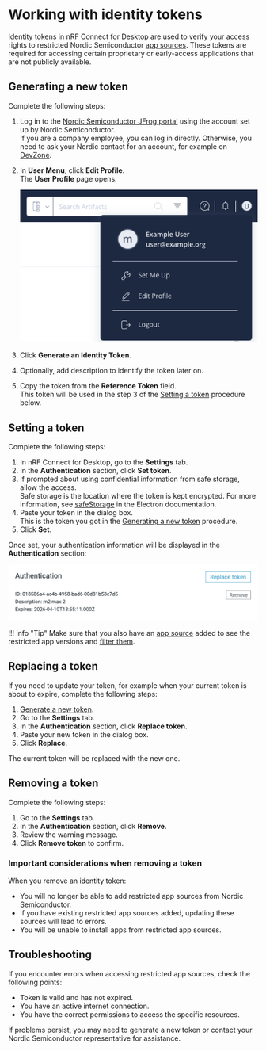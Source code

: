 # Working with identity tokens

Identity tokens in nRF Connect for Desktop are used to verify your access rights to restricted Nordic Semiconductor [app sources](overview_cfd.md#app-sources). These tokens are required for accessing certain proprietary or early-access applications that are not publicly available.

## Generating a new token

Complete the following steps:

1. Log in to the [Nordic Semiconductor JFrog portal](https://files.nordicsemi.com/) using the account set up by Nordic Semiconductor.<br/>
   If you are a company employee, you can log in directly. Otherwise, you need to ask your Nordic contact for an account, for example on [DevZone](https://devzone.nordicsemi.com/).
2. In **User Menu**, click **Edit Profile**.<br/>
   The **User Profile** page opens.

    ![Edit Profile button](./screenshots/jfrog_user_profile.png "Edit Profile button")

3. Click **Generate an Identity Token**.
4. Optionally, add description to identify the token later on.
5. Copy the token from the **Reference Token** field.<br/>
   This token will be used in the step 3 of the [Setting a token](#setting-a-token) procedure below.

## Setting a token

Complete the following steps:

1. In nRF Connect for Desktop, go to the **Settings** tab.
2. In the **Authentication** section, click **Set token**.
3. If prompted about using confidential information from safe storage, allow the access.<br/>
   Safe storage is the location where the token is kept encrypted. For more information, see [safeStorage](https://www.electronjs.org/docs/latest/api/safe-storage) in the Electron documentation.
4. Paste your token in the dialog box.<br/>
   This is the token you got in the [Generating a new token](#generating-a-new-token) procedure.
5. Click **Set**.

Once set, your authentication information will be displayed in the **Authentication** section:

![Token added in the Authentication section](./screenshots/authentication_token.png "Token added in the Authentication section")

!!! info "Tip"
      Make sure that you also have an [app source](./overview_cfd.md#app-sources) added to see the restricted app versions and [filter them](overview_cfd.md#filter).

## Replacing a token

If you need to update your token, for example when your current token is about to expire, complete the following steps:

1. [Generate a new token](#generating-a-new-token).
2. Go to the **Settings** tab.
3. In the **Authentication** section, click **Replace token**.
4. Paste your new token in the dialog box.
5. Click **Replace**.

The current token will be replaced with the new one.

## Removing a token

Complete the following steps:

1. Go to the **Settings** tab.
2. In the **Authentication** section, click **Remove**.
3. Review the warning message.
4. Click **Remove token** to confirm.

### Important considerations when removing a token

When you remove an identity token:

- You will no longer be able to add restricted app sources from Nordic Semiconductor.
- If you have existing restricted app sources added, updating these sources will lead to errors.
- You will be unable to install apps from restricted app sources.

## Troubleshooting

If you encounter errors when accessing restricted app sources, check the following points:

* Token is valid and has not expired.
* You have an active internet connection.
* You have the correct permissions to access the specific resources.

If problems persist, you may need to generate a new token or contact your Nordic Semiconductor representative for assistance.
